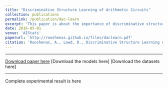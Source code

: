 ```yaml
---
title: "Discriminative Structure Learning of Arithmetic Circuits"
collection: publications
permalink: /publication/dac-learn
excerpt: 'This paper is about the importance of discriminative structure learning in comparison to discriminative parameter learning and generative learning for conditional arithemtic circuits. <br> <img style="width:40%; height:auto;" src="/images/daclearn.png">'
date: 2016-05-01
venue: 'AIStats'
paperurl: 'http://rooshenas.github.io/files/daclearn.pdf'
citation: 'Rooshenas, A., Lowd, D., Discriminative Structure Learning of Arithmetic Circuits, In Proc. of 19th International Conference on Artificial Intelligence and Statistics (AISTATS), 2016.'
---
```


---
[Download paper here](http://rooshenas.github.io/files/daclearn.pdf)
[Download the models here]
[Download the datasets here]

--- 

Complete experimental result is <a herf="people.cs.umass.edu/~pedram/daclearn/"> here </a>


